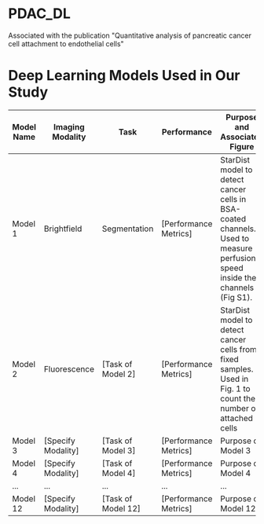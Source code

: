 # PDAC_DL
Associated with the publication "Quantitative analysis of pancreatic cancer cell attachment to endothelial cells"




# Deep Learning Models Used in Our Study

| Model Name | Imaging Modality | Task | Performance | Purpose and Associated Figure | Training Dataset Link | Training Notebook Link |
|------------|------------------|------|-------------|-------------------------------|-----------------------|------------------------|
| Model 1    | Brightfield      | Segmentation | [Performance Metrics] | StarDist model to detect cancer cells in BSA-coated channels. Used to measure perfusion speed inside the channels (Fig S1). | [Link](https://zenodo.org/records/4091474) | [StarDist 2D Notebook](https://github.com/HenriquesLab/ZeroCostDL4Mic/wiki#segmentation-networks) |
| Model 2    | Fluorescence     | [Task of Model 2] | [Performance Metrics] | StarDist model to detect cancer cells from fixed samples. Used in Fig. 1 to count the number of attached cells | [Link](URL_for_Dataset_2) | [Notebook](URL_for_Notebook_2) |
| Model 3    | [Specify Modality] | [Task of Model 3] | [Performance Metrics] | Purpose of Model 3 | [Link](URL_for_Dataset_3) | [Notebook](URL_for_Notebook_3) |
| Model 4    | [Specify Modality] | [Task of Model 4] | [Performance Metrics] | Purpose of Model 4 | [Link](URL_for_Dataset_4) | [Notebook](URL_for_Notebook_4) |
| ...        | ...              | ...  | ...         | ...                             | ...                   | ...                    |
| Model 12   | [Specify Modality] | [Task of Model 12] | [Performance Metrics] | Purpose of Model 12 | [Link](URL_for_Dataset_12) | [Notebook](URL_for_Notebook_12) |
